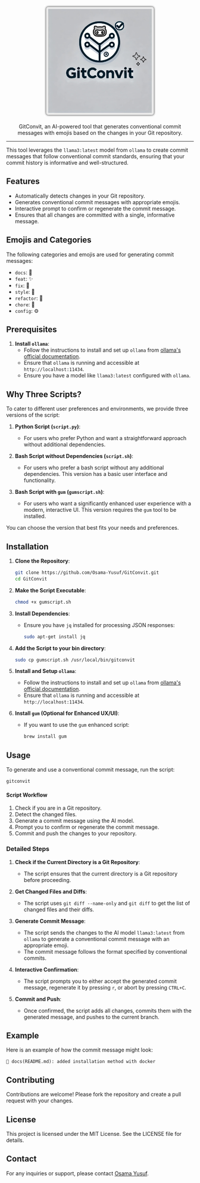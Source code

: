 <div align="center">
   <!-- <h1>GitConvit</h1> -->
    <img src="./logo4.png" alt="Profile Image" style="width: 300px; height: 300px; object-fit: cover;">
        <p>GitConvit, an AI-powered tool that generates conventional commit messages with emojis based on the changes in your Git repository.</p>
</div>

---
This tool leverages the `llama3:latest` model from `ollama` to create commit messages that follow conventional commit standards, ensuring that your commit history is informative and well-structured.

## Features

- Automatically detects changes in your Git repository.
- Generates conventional commit messages with appropriate emojis.
- Interactive prompt to confirm or regenerate the commit message.
- Ensures that all changes are committed with a single, informative message.

## Emojis and Categories

The following categories and emojis are used for generating commit messages:

- `docs`: 📝
- `feat`: ✨
- `fix`: 🐛
- `style`: 🎨
- `refactor`: 🔨
- `chore`: 🚀
- `config`: ⚙️

## Prerequisites

1. **Install `ollama`**:
   - Follow the instructions to install and set up `ollama` from [ollama's official documentation](https://www.ollama.com/docs).
   - Ensure that `ollama` is running and accessible at `http://localhost:11434`.
   - Ensure you have a model like `llama3:latest` configured with `ollama`.

## Why Three Scripts?

To cater to different user preferences and environments, we provide three versions of the script:

1. **Python Script (`script.py`)**:
    - For users who prefer Python and want a straightforward approach without additional dependencies.

2. **Bash Script without Dependencies (`script.sh`)**:
    - For users who prefer a bash script without any additional dependencies. This version has a basic user interface and functionality.

3. **Bash Script with `gum` (`gumscript.sh`)**:
    - For users who want a significantly enhanced user experience with a modern, interactive UI. This version requires the `gum` tool to be installed.

You can choose the version that best fits your needs and preferences.


## Installation

1. **Clone the Repository**:
    ```bash
    git clone https://github.com/Osama-Yusuf/GitConvit.git
    cd GitConvit
    ```

2. **Make the Script Executable**:
    ```bash
    chmod +x gumscript.sh
    ```

3. **Install Dependencies**:
    - Ensure you have `jq` installed for processing JSON responses:
      ```bash
      sudo apt-get install jq
      ```

4. **Add the Script to your bin directory**:
    ```bash
    sudo cp gumscript.sh /usr/local/bin/gitconvit
    ```

5. **Install and Setup `ollama`**:
    - Follow the instructions to install and set up `ollama` from [ollama's official documentation](https://www.ollama.com/docs).
    - Ensure that `ollama` is running and accessible at `http://localhost:11434`.

6. **Install `gum` (Optional for Enhanced UX/UI)**:
    - If you want to use the `gum` enhanced script:
      ```bash
      brew install gum
      ```

## Usage

To generate and use a conventional commit message, run the script:

```bash
gitconvit
```

#### Script Workflow

1. Check if you are in a Git repository.
2. Detect the changed files.
3. Generate a commit message using the AI model.
4. Prompt you to confirm or regenerate the commit message.
5. Commit and push the changes to your repository.

### Detailed Steps

1. **Check if the Current Directory is a Git Repository**:
    
    * The script ensures that the current directory is a Git repository before proceeding.
2. **Get Changed Files and Diffs**:
    
    * The script uses `git diff --name-only` and `git diff` to get the list of changed files and their diffs.
3. **Generate Commit Message**:
    
    * The script sends the changes to the AI model `llama3:latest` from `ollama` to generate a conventional commit message with an appropriate emoji.
    * The commit message follows the format specified by conventional commits.
4. **Interactive Confirmation**:
    
    * The script prompts you to either accept the generated commit message, regenerate it by pressing `r`, or abort by pressing `CTRL+C`.
5. **Commit and Push**:
    
    * Once confirmed, the script adds all changes, commits them with the generated message, and pushes to the current branch.

## Example

Here is an example of how the commit message might look:

```text
📝 docs(README.md): added installation method with docker
```

## Contributing

Contributions are welcome! Please fork the repository and create a pull request with your changes.

## License

This project is licensed under the MIT License. See the LICENSE file for details.

## Contact

For any inquiries or support, please contact [Osama Yusuf](https://github.com/Osama-Yusuf).

